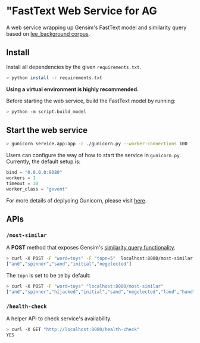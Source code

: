 # "FastText Web Service for AG

A web service wrapping up Gensim's FastText model and similarity query based on [lee_background corpus](https://github.com/RaRe-Technologies/gensim/blob/develop/gensim/test/test_data/lee_background.cor).

## Install

Install all dependencies by the given `requirements.txt`.

```bash
> python install -r requirements.txt
```

**Using a virtual environment is highly recommended.**

Before starting the web service, build the FastText model by running:

```bash
> python -m script.build_model
```

## Start the web service

```bash
> gunicorn service.app:app -c ./gunicorn.py --worker-connections 100
```

Users can configure the way of how to start the service in `gunicorn.py`. Currently, the default setup is:

```python
bind = "0.0.0.0:8080"
workers = 1
timeout = 30
worker_class = "gevent"
```

For more details of deplyoing Gunicorn, please visit [here](https://docs.gunicorn.org/en/latest/deploy.html).

## APIs

### `/most-similar`

A **POST** method that exposes Gensim's [similarity query functionality](https://radimrehurek.com/gensim/auto_examples/core/run_similarity_queries.html#sphx-glr-auto-examples-core-run-similarity-queries-py).

```bash
> curl -X POST -F "word=toys" -F "topn=5"  localhost:8080/most-similar
["and","spinner","sand","initial","negelected"]
```

The `topn` is set to be `10` by default:

```bash
> curl -X POST -F "word=toys" "localhost:8080/most-similar"
["and","spinner","hijacked","initial","sand","negelected","land","hand","december","hijackings"]
```

### `/health-check`

A helper API to check service's availability.

```bash
> curl -X GET "http://localhost:8080/health-check"
YES
```
